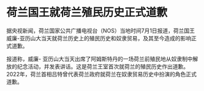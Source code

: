 

# 荷兰国王就荷兰殖民历史正式道歉

据央视新闻，荷兰国家公共广播电视台（NOS）当地时间7月1日报道，荷兰国王威廉-亚历山大当天就荷兰历史上的殖民历史和奴隶贸易，及其至今造成的影响正式道歉。

报道称，威廉-
亚历山大当天出席了阿姆斯特丹的一场荷兰前殖民地从奴隶制中解放的纪念活动，并发表讲话。这是荷兰王室首次就荷兰的殖民历史作出道歉。2022年，荷兰首相吕特曾代表荷兰政府就荷兰在奴隶贸易历史中扮演的角色正式道歉。

